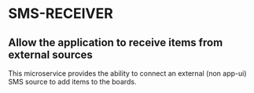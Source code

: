 # SMS-RECEIVER
## Allow the application to receive items from external sources
This microservice provides the ability to connect an external (non app-ui) SMS source to add items to the boards.